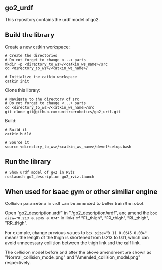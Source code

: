 ## go2_urdf
This repository contains the urdf model of go2.


## Build the library
Create a new catkin workspace:
```
# Create the directories
# Do not forget to change <...> parts
mkdir -p <directory_to_ws>/<catkin_ws_name>/src
cd <directory_to_ws>/<catkin_ws_name>/

# Initialize the catkin workspace
catkin init
```

Clone this library:
```
# Navigate to the directory of src
# Do not forget to change <...> parts
cd <directory_to_ws>/<catkin_ws_name>/src
git clone git@github.com:unitreerobotics/go2_urdf.git
```

Build:
```
# Build it
catkin build

# Source it
source <directory_to_ws>/<catkin_ws_name>/devel/setup.bash
```



## Run the library
```
# Show urdf model of go2 in Rviz
roslaunch go2_description go2_rviz.launch

```

## When used for isaac gym or other similiar engine 

Collision parameters in urdf can be amended to better train the robot:

Open "go2_description.urdf" in "./go2_description/urdf",
and amend the ` box size="0.213 0.0245 0.034" ` in links of "FL_thigh", "FR_thigh", "RL_thigh", "RR_thigh".

For example, change previous values to ` box size="0.11 0.0245 0.034" ` means the length of the thigh is shortened from 0.213 to 0.11, which can avoid unnecessary collision between the thigh link and the calf link. 

The collision model before and after the above amendment are shown as "Normal_collision_model.png" and "Amended_collision_model.png" respectively.


